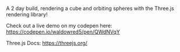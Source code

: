 A 2 day build, rendering a cube and orbiting spheres with the Three.js rendering library!

Check out a live demo on my codepen here: https://codepen.io/waldowred5/pen/QWdNVqY

Three.js Docs: https://threejs.org/
